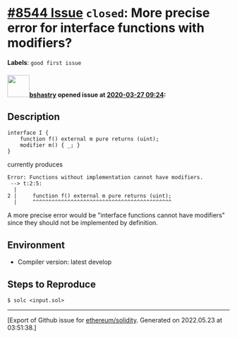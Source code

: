 # [\#8544 Issue](https://github.com/ethereum/solidity/issues/8544) `closed`: More precise error for interface functions with modifiers?
**Labels**: `good first issue`


#### <img src="https://avatars.githubusercontent.com/u/2388185?v=4" width="50">[bshastry](https://github.com/bshastry) opened issue at [2020-03-27 09:24](https://github.com/ethereum/solidity/issues/8544):

## Description

```
interface I {
    function f() external m pure returns (uint);
    modifier m() { _; }
}
```

currently produces

```
Error: Functions without implementation cannot have modifiers.
 --> t:2:5:
  |
2 |     function f() external m pure returns (uint);
  |     ^^^^^^^^^^^^^^^^^^^^^^^^^^^^^^^^^^^^^^^^^^^^
```

A more precise error would be "interface functions cannot have modifiers" since they should not be implemented by definition.

## Environment

- Compiler version: latest develop

## Steps to Reproduce

```
$ solc <input.sol>
```




-------------------------------------------------------------------------------



[Export of Github issue for [ethereum/solidity](https://github.com/ethereum/solidity). Generated on 2022.05.23 at 03:51:38.]
